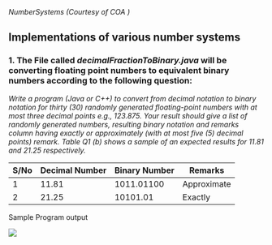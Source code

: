 </h1><i> NumberSystems (Courtesy of COA )</h1></i>
 <h2><b>Implementations of various number systems</b></h2>
 
 <h3>1. The File called <em>decimalFractionToBinary.java</em> will be converting floating point numbers to equivalent binary numbers according to the following question:<br></h3>

 <p><i>Write a program (Java or C++) to convert from decimal notation to binary notation for thirty (30) 
 randomly generated floating-point numbers with at most three decimal points e.g., 123.875. Your result
should give a list of randomly generated numbers, resulting binary notation and remarks column having
exactly or approximately (with at most five (5) decimal points) remark. Table Q1 (b) shows a sample of an 
expected results for 11.81 and 21.25 respectively.</p></i>

<table>
<thead>
<th>S/No</th>
<th>Decimal Number</th>
<th>Binary Number</th>
<th>Remarks</th>
</thead>
<tbody>
<tr>
<td>1</td>
<td>11.81</td>
<td>1011.01100</td>
<td>Approximate</td>
</tr>

<tr>
<td>2</td>
<td>21.25</td>
<td>10101.01</td>
<td>Exactly</td>
</tr>

</tbody>
</table>

<p>Sample Program output</p>

<img src = "https://mega.nz/file/ypxk3RIK#0mUpYKZN8iantL1-gpQOf-xAhpjGIt3Bxxv5Cr9STk0">
